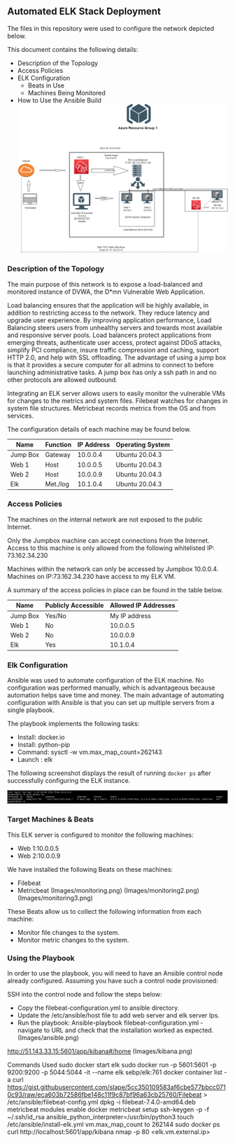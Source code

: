 ## Automated ELK Stack Deployment

The files in this repository were used to configure the network depicted below.

This document contains the following details:
- Description of the Topology
- Access Policies
- ELK Configuration
  - Beats in Use
  - Machines Being Monitored
- How to Use the Ansible Build
![](Diagrams/RG1_plus_Elk.drawio.png)

### Description of the Topology

The main purpose of this network is to expose a load-balanced and monitored instance of DVWA, the D*mn Vulnerable Web Application.

Load balancing ensures that the application will be highly available, in addition to restricting access to the network. They reduce latency and upgrade user experience. 
By improving application performance, Load Balancing steers users from unhealthy servers and towards most available and responsive server pools.
Load balancers protect applications from emerging threats, authenticate user access, protect against DDoS attacks, simplify PCI compliance, insure traffic compression and caching, support HTTP 2.0, and help with SSL offloading. The advantage of using a jump box is that it provides a secure computer for all admins to connect to before launching administrative tasks. A jump box has only a ssh path in and no other protocols are allowed outbound. 

Integrating an ELK server allows users to easily monitor the vulnerable VMs for changes to the metrics and system files.
Filebeat watches for changes in system file structures.
Metricbeat records metrics from the OS and from services.

The configuration details of each machine may be found below.

| Name     | Function | IP Address | Operating System |
|----------|----------|------------|------------------|
| Jump Box | Gateway  | 10.0.0.4   | Ubuntu 20.04.3   |
| Web 1    | Host     | 10.0.0.5   | Ubuntu 20.04.3   |
| Web 2    | Host     | 10.0.0.9   | Ubuntu 20.04.3   |
| Elk      | Met./log | 10.1.0.4   | Ubuntu 20.04.3   |

### Access Policies

The machines on the internal network are not exposed to the public Internet. 

Only the Jumpbox machine can accept connections from the Internet. Access to this machine is only allowed from the following whitelisted IP: 73.162.34.230

Machines within the network can only be accessed by Jumpbox 10.0.0.4.
Machines on IP:73.162.34.230 have access to my ELK VM.

A summary of the access policies in place can be found in the table below.

| Name     | Publicly Accessible | Allowed IP Addresses |
|----------|---------------------|----------------------|
| Jump Box | Yes/No              | My IP address            |
| Web 1    | No                  | 10.0.0.5             |
| Web 2    | No                  | 10.0.0.9             |
| Elk      | Yes                 | 10.1.0.4             |

### Elk Configuration

Ansible was used to automate configuration of the ELK machine. No configuration was performed manually, which is advantageous because automation helps save time and money.
The main advantage of automating configuration with Ansible is that you can set up multiple servers from a single playbook.

The playbook implements the following tasks:
- Install: docker.io
- Install: python-pip
- Command: sysctl -w vm.max_map_count=262143
- Launch : elk

The following screenshot displays the result of running `docker ps` after successfully configuring the ELK instance.


![](Images/docker_ps_output.png)

### Target Machines & Beats
This ELK server is configured to monitor the following machines:
- Web 1:10.0.0.5
- Web 2:10.0.0.9

We have installed the following Beats on these machines:
- Filebeat
- Metricbeat
(Images/monitoring.png)
(Images/monitoring2.png)
(Images/monitoring3.png)

These Beats allow us to collect the following information from each machine:
- Monitor file changes to the system.
- Monitor metric changes to the system. 






### Using the Playbook
In order to use the playbook, you will need to have an Ansible control node already configured. Assuming you have such a control node provisioned: 


SSH into the control node and follow the steps below:
- Copy the filebeat-configuration.yml to ansible directory.
- Update the /etc/ansible/host file to add web server and elk server Ips.
- Run the playbook:
Ansible-playbook filebeat-configuration.yml
-navigate to URL and check that the installation worked as expected.
(Images/ansible.png)

http://51.143.33.15:5601/app/kibana#/home
(Images/kibana.png)

Commands Used
sudo docker start elk
sudo docker run -p 5601:5601 -p 9200:9200 -p 5044:5044 -it --name elk sebp/elk:761
docker container list -a
curl https://gist.githubusercontent.com/slape/5cc350109583af6cbe577bbcc0710c93/raw/eca603b72586fbe148c11f9c87bf96a63cb25760/Filebeat > /etc/ansible/filebeat-config.yml
dpkg -i filebeat-7.4.0-amd64.deb
metricbeat modules enable docker
metricbeat setup
ssh-keygen -p -f ~/.ssh/id_rsa
ansible_python_interpreter=/usr/bin/python3
touch /etc/ansible/install-elk.yml
vm.max_map_count to 262144
sudo docker ps
curl http://localhost:5601/app/kibana
nmap -p 80 <elk.vm.external.ip>
